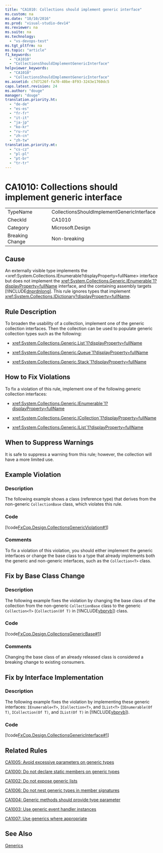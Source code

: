 ```yaml
---
title: "CA1010: Collections should implement generic interface"
ms.custom: na
ms.date: "10/10/2016"
ms.prod: "visual-studio-dev14"
ms.reviewer: na
ms.suite: na
ms.technology: 
  - "vs-devops-test"
ms.tgt_pltfrm: na
ms.topic: "article"
f1_keywords: 
  - "CA1010"
  - "CollectionsShouldImplementGenericInterface"
helpviewer_keywords: 
  - "CA1010"
  - "CollectionsShouldImplementGenericInterface"
ms.assetid: c7d7126f-fa70-40be-8f93-3243e1760dc5
caps.latest.revision: 24
ms.author: "douge"
manager: "douge"
translation.priority.ht: 
  - "de-de"
  - "es-es"
  - "fr-fr"
  - "it-it"
  - "ja-jp"
  - "ko-kr"
  - "ru-ru"
  - "zh-cn"
  - "zh-tw"
translation.priority.mt: 
  - "cs-cz"
  - "pl-pl"
  - "pt-br"
  - "tr-tr"
---
```

# CA1010: Collections should implement generic interface
|||  
|-|-|  
|TypeName|CollectionsShouldImplementGenericInterface|  
|CheckId|CA1010|  
|Category|Microsoft.Design|  
|Breaking Change|Non-breaking|  
  
## Cause  
 An externally visible type implements the \<xref:System.Collections.IEnumerable?displayProperty=fullName> interface but does not implement the <xref:System.Collections.Generic.IEnumerable`1?displayProperty=fullName> interface, and the containing assembly targets [!INCLUDE[dnprdnlong](../VS_debugger/includes/dnprdnlong_md.md)]. This rule ignores types that implement <xref:System.Collections.IDictionary?displayProperty=fullName>.  
  
## Rule Description  
 To broaden the usability of a collection, implement one of the generic collection interfaces. Then the collection can be used to populate generic collection types such as the following:  
  
-   <xref:System.Collections.Generic.List`1?displayProperty=fullName>  
  
-   <xref:System.Collections.Generic.Queue`1?displayProperty=fullName>  
  
-   <xref:System.Collections.Generic.Stack`1?displayProperty=fullName>  
  
## How to Fix Violations  
 To fix a violation of this rule, implement one of the following generic collection interfaces:  
  
-   <xref:System.Collections.Generic.IEnumerable`1?displayProperty=fullName>  
  
-   <xref:System.Collections.Generic.ICollection`1?displayProperty=fullName>  
  
-   <xref:System.Collections.Generic.IList`1?displayProperty=fullName>  
  
## When to Suppress Warnings  
 It is safe to suppress a warning from this rule; however, the collection will have a more limited use.  
  
## Example Violation  
  
### Description  
 The following example shows a class (reference type) that derives from the non-generic `CollectionBase` class, which violates this rule.  
  
### Code  
 [!code[FxCop.Design.CollectionsGenericViolation#1](../VS_IDE/codesnippet/CSharp/ca1010--collections-should-implement-generic-interface_1.cs)]  
  
### Comments  
 To fix a violation of this violation, you should either implement the generic interfaces or change the base class to a type that already implements both the generic and non-generic interfaces, such as the `Collection<T>` class.  
  
## Fix by Base Class Change  
  
### Description  
 The following example fixes the violation by changing the base class of the collection from the non-generic `CollectionBase` class to the generic `Collection<T>` (`Collection(Of T)` in [!INCLUDE[vbprvb](../VS_debugger/includes/vbprvb_md.md)]) class.  
  
### Code  
 [!code[FxCop.Design.CollectionsGenericBase#1](../VS_IDE/codesnippet/CSharp/ca1010--collections-should-implement-generic-interface_2.cs)]  
  
### Comments  
 Changing the base class of an already released class is considered a breaking change to existing consumers.  
  
## Fix by Interface Implementation  
  
### Description  
 The following example fixes the violation by implementing these generic interfaces: `IEnumerable<T>`, `ICollection<T>`, and `IList<T>` (`IEnumerable(Of T)`, `ICollection(Of T)`, and `IList(Of T)` in [!INCLUDE[vbprvb](../VS_debugger/includes/vbprvb_md.md)]).  
  
### Code  
 [!code[FxCop.Design.CollectionsGenericInterface#1](../VS_IDE/codesnippet/CSharp/ca1010--collections-should-implement-generic-interface_3.cs)]  
  
## Related Rules  
 [CA1005: Avoid excessive parameters on generic types](../VS_IDE/ca1005--avoid-excessive-parameters-on-generic-types.md)  
  
 [CA1000: Do not declare static members on generic types](../VS_IDE/ca1000--do-not-declare-static-members-on-generic-types.md)  
  
 [CA1002: Do not expose generic lists](../VS_IDE/ca1002--do-not-expose-generic-lists.md)  
  
 [CA1006: Do not nest generic types in member signatures](../VS_IDE/ca1006--do-not-nest-generic-types-in-member-signatures.md)  
  
 [CA1004: Generic methods should provide type parameter](../VS_IDE/ca1004--generic-methods-should-provide-type-parameter.md)  
  
 [CA1003: Use generic event handler instances](../VS_IDE/ca1003--use-generic-event-handler-instances.md)  
  
 [CA1007: Use generics where appropriate](../VS_IDE/ca1007--use-generics-where-appropriate.md)  
  
## See Also  
 [Generics](../Topic/Generics%20\(C%23%20Programming%20Guide\).md)